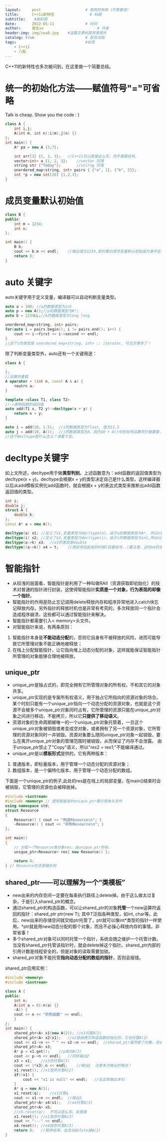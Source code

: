 ```yaml
---
layout:     post   				    # 使用的布局（不需要改）
title:      C++11新特性				# 标题 
subtitle:    #副标题
date:       2022-05-11 				# 时间
author:     谢玄xx 						# 作者
header-img: img/sea8.jpg 	#这篇文章标题背景图片
catalog: true 						# 是否归档
tags:								#标签
    - C++11
    - 八股
---
```


C++11的新特性也多次被问到，在这里做一个简要总结。

# 统一的初始化方法——赋值符号"="可省略

Talk is cheap. Show you the code : )

```CPP
class A {
    int i,j;
    A(int m, int n):i(m),j(n) {}
};
int main() {
    A* pa = new A {3,7};

    int arr[3] {1, 2, 3};   //C++11可以直接这么写，而不需要括号。
    vector<int> a {1, 2, 3};    //vector 同理
    string str {"Today"};       //stirng 同理
    unordered_map<string, int> pairs { {"a", 1}, {"b", 2}};
    int *p = new int[20] {1,2,3};
}

```

# 成员变量默认初始值
```CPP
class B {
public:
    int m = 1234;
    int n;
};

int main() {
    B b;
    cout << b.m << endl;    //输出值为1234,即对象的成员变量默认初始值为类中定义的m值
    return 0;
}
```
# auto 关键字

auto关键字用于定义变量，编译器可以自动判断变量类型。
```CPP
auto a = 100; //a的数据类型为int
auto p = new A();//p的数据类型为A*;
auto b = 1234LL;//b的数据类型为long long

unordered_map<string, int> pairs;
for(auto i = pairs.begin(); i != pairs.end(); i++) {
    cout << i->first << i->second << endl;
}
//这个i的类型是 unordered_map<string, int> :: iterator, 可见方便多了！
```
除了判断变量类型外，auto还有一个关键用途：
```CPP
class A {
    
};
//运算符重载
A operator + (int n, const A & a) {
    reutrn a;
}

template <class T1, class T2>
//->表明函数的返回值
auto add(T1 x, T2 y)->decltype(x + y) {
    return x + y;
}

auto i = add(10, 1.5);  //i的数据类型为float, 值为11.5
auto j = add(10, A());  //j的数据类型为A，因为10 + A()中的加号运算符已被重载，返回的是后面的加数A()。
//这个decltype是什么含义？请看下文。
```
# decltype关键字

如上文所述，decltype用于做**类型判别**。上述函数意为：add函数的返回值类型为decltype(x + y)。decltype会根据x + y的类型决定自己是什么类型。这样编译器以后从add模板实例化add函数时，就会根据x + y的表达式类型来推断出add函数返回值的类型。

```CPP
int i;
double j;
struct A {
    double k;
};
const A* a = new A();

decltype(a) x1; //定义了x1,变量类型为decltype(a)。由于a的数据类型为A*, 所以x1的类型就是A*.
decltype(i) x2; //定义了x2,变量类型为decltype(i)。由于i的数据类型为int,所以x2的类型为int.
decltype(a->k) x3;  //x3的类型是double
decltype((a->k)) x4 = t;    //用括号括起来的时候(双重括号..)要注意。这时x4的类型就是double的引用。
```

# 智能指针

* 从较浅的层面看，智能指针是利用了一种叫做RAII（资源获取即初始化）的技术对普通的指针进行封装，这使得智能指针**实质是一个对象，行为表现的却像一个指针**。
* 智能指针的作用是防止忘记调用delete释放内存和程序异常地进入catch块忘记释放内存。另外指针的释放时机也是非常有考究的，多次释放同一个指针会造成程序崩溃，这些都可以通过智能指针来解决。
* 智能指针都需要引入< memory>头文件。
* 对智能指针来说，有两条原则：

1. 智能指针本身是**不能动态分配**的，否则它自身有不被释放的风险，进而可能导致它所管理对象不能正确地被释放；
2. 在栈上分配智能指针，让它指向堆上动态分配的对象，这样就能保证智能指针所管理的对象能够合理地被释放。

## unique_ptr

* unique_ptr是独占式的，即完全拥有它所管理对象的所有权，不和其它的对象共享。
* unique_ptr实现的是专属所有权语义，用于独占它所指向的资源对象的场合。某个时刻只能有一个unique_ptr指向一个动态分配的资源对象，也就是这个资源不会被多个unique_ptr对象同时占有，它所管理的资源只能在unique_ptr对象之间进行移动，不能拷贝，所以它**只提供了移动语义**。
* 资源对象的生命周期被唯一的一个unique_ptr对象托管着，一旦这个unique_ptr对象被销毁或者变成空对象，或者拥有了另一个资源对象，它所管理的资源对象同时一并销毁。资源对象要么随同unique_ptr对象一起销毁，要么在离开unique_ptr对象的管理范围时被销毁，从而保证了内存不会泄露。
由于unique_ptr禁止了"Copy"语义，所以"res2 = res1;"不能编译通过。
* unique_ptr是以**模板形式**提供的，它有两种版本：
1. 普通版本，即标量版本，用于管理一个动态分配的资源对象；
2. 数组版本，是一个偏特化版本，用于管理一个动态分配的数组。

下面是一个unique_ptr的例子,此处的res是在栈上的局部变量，在main()结束时会被销毁，它管理的资源也会被释放掉。

```CPP
#include <iostream>
#include <memory> // 使用智能指针unique_ptr需引用本头文件
using namespace std;
struct Resource
{
    Resource() { cout << "构造Resource\n"; }
    ~Resource() { cout << "析构Resource\n"; }
};

int main()
{
    // 分配一个Resource类对象res，由unique_ptr所有。
    unique_ptr<Resource> res{ new Resource() };

    return 0;
} // Resource在这里被析构
```
## shared_ptr——可以理解为一个“类模板”

* new出来的内存空间一定要在每条执行路径上delete掉。由于这么做太过复杂，于是引入shared_ptr的概念。
* 通过shared_ptr的构造函数，可以让shared_ptr的对象**托管**一个new运算符返回的指针：shared_ptr<T> ptr(new T); 其中T泛指各种类型，如int, char等。此后，new出来的存储空间就交给ptr托管了，ptr就可以像int*类型的指针一样使用。*ptr就是用new动态分配的那个对象，而且不必操心释放内存的事情，非常省事！
* 多个shared_ptr对象可以同时托管一个指针，系统会随之维护一个托管计数。当没有shared_ptr托管该指针时，就会delete掉这个指针。shared_ptr内部的引用计数是线程安全的，但是对象的读取需要加锁。
* shared_ptr对象不能托管**指向动态分配的数组的指针**，否则会报错。
    
shared_ptr应用实例：
```CPP
#include <memory>
#include <iostream>

class A {
public:
    int n;
    A(int a = 0):n(a) {}
    ~A() {
    cout << n << "析构函数" << endl;
    }
};
int main() {
    shared_ptr<A> x1(new A(2)); //x1托管A(2)
    shared_ptr<A> x2(x1);   //x2是由拷贝构造函数初始化的，它也托管A(2)
    cout << x1->n << " " << x2->n << endl;  //shared_ptr虽然是个对象，但也可以当指针用。这里相当于->重载。本语句输出2 2
    shared_ptr<A> x3;
    A* p = x1.get();    //p指向A(2)
    cout << p->n << endl;   //同样输出2
    x3 = x1;    //x3也托管A(2)
    cout << (*x3).n << endl;    //输出2  注意本次输出的格式！
    x1.reset(); //x1放弃托管A(2)
    if(!x1) {
        cout << "x1 is null" << endl;   //会正常输出本句
    }
    A* q = new A(3);
    x1.reset(q);    //x1托管q
    cout << x1->n << endl;  //输出3
    shared_ptr<A> x4(x1);   //x4托管A(3)
    shared_ptr<A> x5;
    //x5.reset(q);  不可以这么写，会报错
    x1.reset(); //x1放弃托管A(3)
    cout << "---" << endl;
    x4.reset(); //x4放弃托管A(3)
    return 0;   //程序结束，会自动delete掉A(2)
}
```
